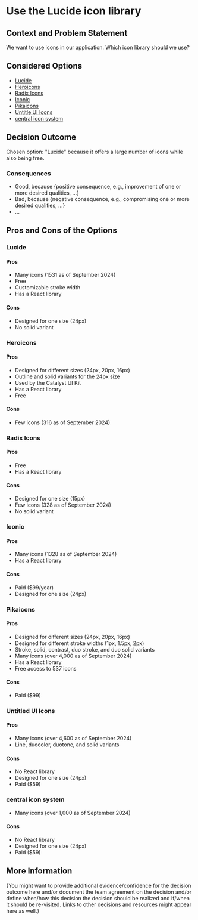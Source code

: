 # Use the Lucide icon library

## Context and Problem Statement

We want to use icons in our application. Which icon library should we use?

## Considered Options

- [Lucide](https://lucide.dev/)
- [Heroicons](https://heroicons.com/)
- [Radix Icons](https://www.radix-ui.com/icons)
- [Iconic](https://iconic.app/)
- [Pikaicons](https://pikaicons.com/)
- [Untitle UI Icons](https://untitledicons.com/)
- [central icon system](https://iconists.co/central)

## Decision Outcome

Chosen option: "Lucide" because it offers a large number of icons while also being free.

### Consequences

- Good, because {positive consequence, e.g., improvement of one or more desired qualities, …}
- Bad, because {negative consequence, e.g., compromising one or more desired qualities, …}
- … <!-- numbers of consequences can vary -->

## Pros and Cons of the Options

### Lucide

#### Pros

- Many icons (1531 as of September 2024)
- Free
- Customizable stroke width
- Has a React library

#### Cons

- Designed for one size (24px)
- No solid variant

### Heroicons

#### Pros

- Designed for different sizes (24px, 20px, 16px)
- Outline and solid variants for the 24px size
- Used by the Catalyst UI Kit
- Has a React library
- Free

#### Cons

- Few icons (316 as of September 2024)

### Radix Icons

#### Pros

- Free
- Has a React library

#### Cons

- Designed for one size (15px)
- Few icons (328 as of September 2024)
- No solid variant

### Iconic

#### Pros

- Many icons (1328 as of September 2024)
- Has a React library

#### Cons

- Paid ($99/year)
- Designed for one size (24px)

### Pikaicons

#### Pros

- Designed for different sizes (24px, 20px, 16px)
- Designed for different stroke widths (1px, 1.5px, 2px)
- Stroke, solid, contrast, duo stroke, and duo solid variants
- Many icons (over 4,000 as of September 2024)
- Has a React library
- Free access to 537 icons

#### Cons

- Paid ($99)

### Untitled UI Icons

#### Pros

- Many icons (over 4,600 as of September 2024)
- Line, duocolor, duotone, and solid variants

#### Cons

- No React library
- Designed for one size (24px)
- Paid ($59)

### central icon system

- Many icons (over 1,000 as of September 2024)

#### Cons

- No React library
- Designed for one size (24px)
- Paid ($59)


<!-- This is an optional element. Feel free to remove. -->
## More Information

{You might want to provide additional evidence/confidence for the decision outcome here and/or document the team agreement on the decision and/or define when/how this decision the decision should be realized and if/when it should be re-visited. Links to other decisions and resources might appear here as well.}
